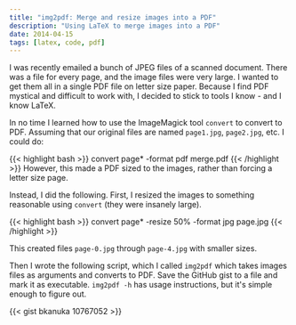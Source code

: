 ```yaml
---
title: "img2pdf: Merge and resize images into a PDF"
description: "Using LaTeX to merge images into a PDF"
date: 2014-04-15
tags: [latex, code, pdf]
---
```


I was recently emailed a bunch of JPEG files of a scanned document.
There was a file for every page, and the image files were very large.
I wanted to get them all in a single PDF file on letter size paper.
Because I find PDF mystical and difficult to work with, I decided to stick to tools I know - and I know LaTeX.

In no time I learned how to use the ImageMagick tool `convert` to convert to PDF.
Assuming that our original files are named `page1.jpg`, `page2.jpg`, etc. I could do:

{{< highlight bash >}}
convert page* -format pdf merge.pdf
{{< /highlight >}}
However, this made a PDF sized to the images, rather than forcing a letter size page.

Instead, I did the following.
First, I resized the images to something reasonable using `convert` (they were insanely large).

{{< highlight bash >}}
convert page* -resize 50% -format jpg page.jpg
{{< /highlight >}}

This created files `page-0.jpg` through `page-4.jpg` with smaller sizes.

Then I wrote the following script, which I called `img2pdf` which takes images files as arguments and converts to PDF.
Save the GitHub gist to a file and mark it as executable.
`img2pdf -h` has usage instructions, but it's simple enough to figure out.

{{< gist bkanuka 10767052 >}}
